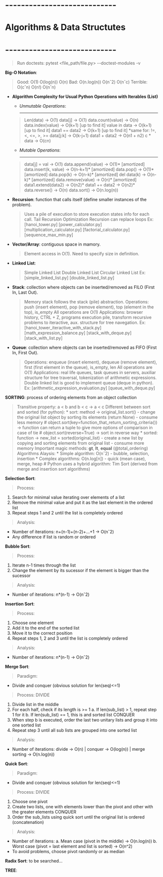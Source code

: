 # ---------------------------- #
# Algorithms & Data Structutes #
# ---------------------------- #

> Run doctests: pytest <file_path/file.py> --doctest-modules -v

**Big-O Notation**:
> Good:
    O(1)
    O(log(n))
    O(n)
> Bad:
    O(n.log(n))
    O(nˆ2)
    O(nˆc)
> Terrible:
    O(cˆn)
    O(n!)
    O(nˆn)

* **Algorithm Complexity for Usual Python Operations with Iterables (List)**
  * *Unmutable Operations*:
    **********************
  > Len(data)             -> O(1)
  > data[j]               -> O(1)
  > data.count(value)     -> O(n)
  > data.index(value)     -> O(k+1) [up to find it]
  > value in data         -> O(k+1) [up to find it]
  > data1 == data2        -> O(k+1) [up to find it] *same for: !=, <, <=, >, >=
  > data[j:k]             -> O(k-j+1)
  > data1 + data2         -> O(n1 + n2)
  > c * data              -> O(cn)

  * *Mutable Operations*:
    **********************
  > data[j] = val         -> O(1)
  > data.append(value)    -> O(1)* [amortized]
  > data.insert(k, value) -> O(n-k+1)* [amortized]
  > data.pop()            -> O(1)* [amortized]
  > data.pop(k)           -> O(n-k)* [amortized]
  > del data(k)           -> O(n-k)* [amortized]
  > data.remove(value)    -> O(n)* [amortized]
  > data1.extend(data2)   -> O(n2)*
  > data1 += data2        -> O(n2)*
  > data.reverse()        -> O(n)
  > data.sort()           -> O(n.log(n))

* **Recursion**: function that calls itself (define smaller instances of the problem).
  > Uses a pile of execution to store execution states info for each call.
  > Tail Recursion Optimization
  > Recursion can replace loops
  Ex: [hanoi_tower.py] [power_calculator.py] [multiplication_calculator.py] [factorial_calculator.py] [sequence_max_min.py]

* **Vector/Array**: contiguous space in mamory. 
  > Element access in O(1).
  > Need to specify size in definition.

* **Linked List**:
  > Simple Linked List
  > Double Linked List
  > Circular Linked List
  Ex: [simple_linked_list.py] [double_linked_list.py]

* **Stack**: collection where objects can be inserted/removed as FILO (First In, Last Out).
  > Memory stack follows the stack (pile) abstraction.
  > Operations: push (insert element), pop (remove element), top (element in the top), is_empty
  > All operations are O(1)
  > Applications: browser history, CTRL + Z, programs execution pile, transform recursive problems to iteractive, aux. structure for tree navegation.
  Ex: [hanoi_tower_iteractive_with_stack.py] [math_expression_balance.py] [stack_with_deque.py] [stack_with_list.py]

* **Queue**: collection where objects can be inserted/removed as FIFO (First In, First Out).
  > Operations: enqueue (insert element), dequeue (remove element), first (first element in the queue), is_empty, len
  > All operations are O(1)
  > Applications: real life queues, task queues in servers, auxiliar structure for tree traversal, tokenization of arithmetic expressions.
  > Double linked list is good to implement queue (deque in python).
  Ex: [arithmetic_expression_evaluation.py] [queue_with_deque.py]


**SORTING**: process of ordering elements from an object collection
  > Transitive property: a < b and b < c -> a < c
  > Different between sort and sorted (for python):
    * sort: method -> original_list.sort() - change the original list object by sorting its elements (return None) - consume less memory
      # object.sort(key=function_that_return_sorting_criteria()) -> function can return a tuple to give more options of comparison in case of tie
      # object.sort(reverse=True) -> sort in reverse way
    * sorted: function -> new_list = sorted(original_list) - create a new list by copying and sorting elements from original list - consume more memory
  > Important magic methods: __gt__, __lt__, __equal__ (@total_ordering)
  > Algorithms Alaysis:
    * Simple algorithm: O(nˆ2) - bubble, selection, insertion
    * Complex algorithms: O(n.log[n]) - quick (mean case), merge, heap
    # Python uses a hybrid algorithm: Tim Sort (derived from merge and insertion sort algorithms)

**Selection Sort**: 
> Process:
1. Search for minimal value iterating over elements of a list
2. Remove the minimal value and put it as the last element in the ordered list
3. Repeat steps 1 and 2 until the list is completely ordered
> Analysis:
* Number of iterations: n+(n-1)+(n-2)+...+1 -> O(nˆ2)
* Any difference if list is random or ordered

**Bubble Sort**: 
> Process:
1. Iterate n-1 times through the list
2. Change the element by its sucessor if the element is bigger than the sucessor
> Analysis:
* Number of iterations: n*(n-1) -> O(nˆ2)

**Insertion Sort**: 
> Process:
1. Choose one element
2. Add it to the end of the sorted list
3. Move it to the correct position
4. Repeat steps 1, 2 and 3 until the list is completely ordered
> Analysis:
* Number of iterations: n*(n-1) -> O(nˆ2)

**Merge Sort**:
> Paradigm:
* Divide and conquer (obvious solution for len(seq)<=1)
> Process:
DIVIDE
1. Divide list in the middle
2. For each half, check if its length is >= 1
  a. If len(sub_list) > 1, repeat step 1 for it
  b. If len(sub_list) == 1, this is and sorted list
CONQUER
3. When step b is executed, order the last two unitary lists and group it into one sorted list
4. Repeat step 3 until all sub lists are grouped into one sorted list
> Analysis:
* Number of iterations: divide -> O(n) | conquer -> O(log(n)) | merge sorting -> O(n.log(n))

**Quick Sort**:
> Paradigm:
* Divide and conquer (obvious solution for len(seq)<=1)
> Process:
DIVIDE
1. Choose one pivot
2. Create two lists, one with elements lower than the pivot and other with the greater elements
CONQUER
1. Order the sub_lists using quick sort until the original list is ordered (concatenation)
> Analysis:
* Number of iterations: 
  a. Mean case (pivot in the middle) -> O(n.log(n))
  b. Worst case (pivot = last element and list is sorted) -> O(n^2)                   
* To avoid problems, choose pivot randomly or as median

**Radix Sort**: to be searched...


**TREE**: